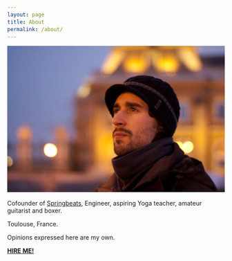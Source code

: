 ```yaml
---
layout: page
title: About
permalink: /about/
---
```

![Portrait](/images/20110103_me.jpg)

Cofounder of <a href="http://try.springbeats.com">Springbeats</a>,
Engineer, aspiring Yoga teacher,
amateur guitarist and boxer.

Toulouse, France.

Opinions expressed here are my own.

[**HIRE ME!**](https://www.hopwork.com/profile/53bc1cb8e4b0a398b3451f14)

